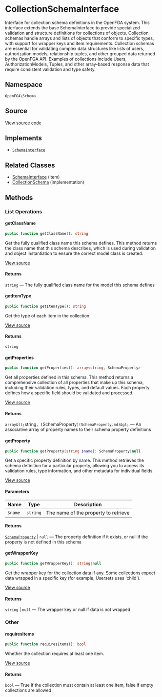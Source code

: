 # CollectionSchemaInterface

Interface for collection schema definitions in the OpenFGA system. This interface extends the base SchemaInterface to provide specialized validation and structure definitions for collections of objects. Collection schemas handle arrays and lists of objects that conform to specific types, with support for wrapper keys and item requirements. Collection schemas are essential for validating complex data structures like lists of users, authorization models, relationship tuples, and other grouped data returned by the OpenFGA API. Examples of collections include Users, AuthorizationModels, Tuples, and other array-based response data that require consistent validation and type safety.

## Namespace
`OpenFGA\Schema`

## Source
[View source code](https://github.com/evansims/openfga-php/blob/main/src/Schema/CollectionSchemaInterface.php)

## Implements
* [`SchemaInterface`](SchemaInterface.md)

## Related Classes
* [SchemaInterface](Schema/SchemaInterface.md) (item)
* [CollectionSchema](Schema/CollectionSchema.md) (implementation)

## Methods

### List Operations
#### getClassName

```php
public function getClassName(): string
```

Get the fully qualified class name this schema defines. This method returns the class name that this schema describes, which is used during validation and object instantiation to ensure the correct model class is created.

[View source](https://github.com/evansims/openfga-php/blob/main/src/Schema/SchemaInterface.php#L38)

#### Returns
`string` — The fully qualified class name for the model this schema defines
#### getItemType

```php
public function getItemType(): string
```

Get the type of each item in the collection.

[View source](https://github.com/evansims/openfga-php/blob/main/src/Schema/CollectionSchemaInterface.php#L38)

#### Returns
`string`
#### getProperties

```php
public function getProperties(): array<string, SchemaProperty>
```

Get all properties defined in this schema. This method returns a comprehensive collection of all properties that make up this schema, including their validation rules, types, and default values. Each property defines how a specific field should be validated and processed.

[View source](https://github.com/evansims/openfga-php/blob/main/src/Schema/SchemaInterface.php#L49)

#### Returns
`array&lt;`string`, [`SchemaProperty`](SchemaProperty.md)&gt;` — An associative array of property names to their schema property definitions
#### getProperty

```php
public function getProperty(string $name): SchemaProperty|null
```

Get a specific property definition by name. This method retrieves the schema definition for a particular property, allowing you to access its validation rules, type information, and other metadata for individual fields.

[View source](https://github.com/evansims/openfga-php/blob/main/src/Schema/SchemaInterface.php#L60)

#### Parameters
| Name | Type | Description |
|------|------|-------------|
| `$name` | `string` | The name of the property to retrieve |

#### Returns
[`SchemaProperty`](SchemaProperty.md) &#124; `null` — The property definition if it exists, or null if the property is not defined in this schema
#### getWrapperKey

```php
public function getWrapperKey(): string|null
```

Get the wrapper key for the collection data if any. Some collections expect data wrapped in a specific key (for example, Usersets uses &#039;child&#039;).

[View source](https://github.com/evansims/openfga-php/blob/main/src/Schema/CollectionSchemaInterface.php#L47)

#### Returns
`string` &#124; `null` — The wrapper key or null if data is not wrapped
### Other
#### requiresItems

```php
public function requiresItems(): bool
```

Whether the collection requires at least one item.

[View source](https://github.com/evansims/openfga-php/blob/main/src/Schema/CollectionSchemaInterface.php#L54)

#### Returns
`bool` — True if the collection must contain at least one item, false if empty collections are allowed
